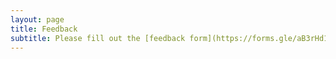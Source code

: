```yaml
---
layout: page
title: Feedback
subtitle: Please fill out the [feedback form](https://forms.gle/aB3rHd1eKSViSZJA6) ! All responses are anonymous. 
---
```

